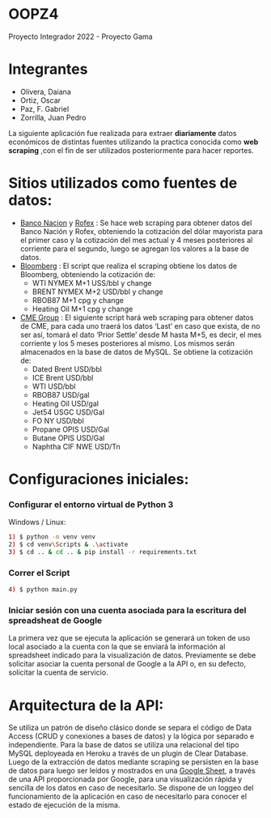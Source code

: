 # OOPZ4
Proyecto Integrador 2022 - Proyecto Gama

# Integrantes 
* Olivera, Daiana
* Ortiz, Oscar
* Paz, F. Gabriel
* Zorrilla, Juan Pedro

La siguiente aplicación fue realizada para extraer **diariamente** datos económicos de
distintas fuentes utilizando la practica conocida como **web scraping**
,con el fin de ser utilizados posteriormente para hacer reportes.

#  Sitios utilizados como fuentes de datos:
* [Banco Nacion](https://www.bna.com.ar/Personas) y [Rofex](https://www.matbarofex.com.ar/) : Se hace web scraping para obtener datos del Banco Nación y Rofex, obteniendo la cotización del dólar mayorista para el primer caso y la cotización del mes actual y 4 meses posteriores al corriente para el segundo, luego se agregan los valores a la base de datos.
* [Bloomberg](https://www.bloomberg.com) : El script que realiza el scraping obtiene los datos de Bloomberg, obteniendo la cotización de:
  * WTI NYMEX M+1 USS/bbl y change
  * BRENT NYMEX M+2 USD/bbl y change 
  * RBOB87 M+1 cpg y change
  * Heating Oil M+1 cpg y change
* [CME Group](https://www.cmegroup.com/) :  El siguiente script hará web scraping para obtener datos de CME, para cada uno traerá los datos ‘Last’ en caso que exista, de no ser así, tomará el dato ‘Prior Settle’ desde M hasta M+5, es decir, el mes corriente y los 5 meses posteriores al mismo. Los mismos serán almacenados en la base de datos de MySQL. Se obtiene la cotización de:
  * Dated Brent USD/bbl  
  * ICE Brent USD/bbl 
  * WTI USD/bbl
  * RBOB87 USD/gal
  * Heating Oil USD/gal 
  * Jet54 USGC USD/Gal
  * FO NY USD/bbl
  * Propane OPIS USD/Gal
  * Butane OPIS USD/Gal
  * Naphtha CIF NWE USD/Tn

# Configuraciones iniciales: 
### Configurar el entorno virtual de Python 3
Windows / Linux:
```bash
1) $ python -m venv venv
2) $ cd venv\Scripts & .\activate
3) $ cd .. & cd .. & pip install -r requirements.txt
```
### Correr el Script
```bash
4) $ python main.py
```
### Iniciar sesión con una cuenta asociada para la escritura del spreadsheat de Google
La primera vez que se ejecuta la aplicación se generará un token de uso local asociado a la cuenta con la que se enviará la información al spreadsheet indicado para la visualización de datos. Previamente se debe solicitar asociar la cuenta personal de Google a la API o, en su defecto, solicitar la cuenta de servicio.

# Arquitectura de la API:
Se utiliza un patrón de diseño clásico donde se separa el código de Data Access (CRUD y conexiones a bases de datos) y la lógica por separado e independiente. Para la base de datos se utiliza una relacional del tipo MySQL deployeada en Heroku a través de un plugin de Clear Database. Luego de la extracción de datos mediante scraping se persisten en la base de datos para luego ser leídos y mostrados en una [Google Sheet](https://docs.google.com/spreadsheets/d/1RUCTIQSoXiFWrMybk-8QR_E9CHVkHf7s1znr9rT9FVk/edit?usp=sharing), a través de una API proporcionada por Google, para una visualización rápida y sencilla de los datos en caso de necesitarlo.
Se dispone de un loggeo del funcionamiento de la aplicación en caso de necesitarlo para conocer el estado de ejecución de la misma.
